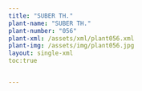 ```yaml
---
title: "SUBER TH."
plant-name: "SUBER TH."
plant-number: "056"
plant-xml: /assets/xml/plant056.xml
plant-img: /assets/img/plant056.jpg
layout: single-xml
toc:true


---
```

